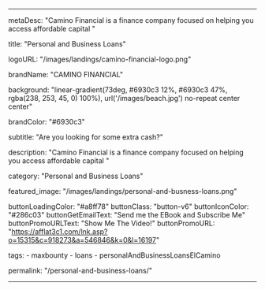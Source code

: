 ---


metaDesc: "Camino Financial is a finance company focused on helping you access affordable capital "

title: "Personal and Business Loans"

logoURL: "/images/landings/camino-financial-logo.png"


brandName: "CAMINO FINANCIAL" 

background: "linear-gradient(73deg, #6930c3 12%, #6930c3 47%, rgba(238, 253, 45, 0) 100%), url('/images/beach.jpg') no-repeat center center"

brandColor: "#6930c3"

subtitle: "Are you looking for some extra cash?"

description: "Camino Financial is a finance company focused on helping you access affordable capital "

category: "Personal and Business Loans"

featured_image: "/images/landings/personal-and-busness-loans.png"

buttonLoadingColor: "#a8ff78"
buttonClass: "button-v6"
buttonIconColor: "#286c03"
buttonGetEmailText: "Send me the EBook and Subscribe Me"
buttonPromoURLText: "Show Me The Video!"
buttonPromoURL: "https://afflat3c1.com/lnk.asp?o=15315&c=918273&a=546846&k=0&l=16197"

tags: 
    - maxbounty
    - loans
    - personalAndBusinessLoansElCamino

permalink: "/personal-and-business-loans/"

---